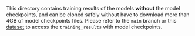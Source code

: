 This directory contains training results of the models **without** the model checkpoints, and can be cloned safely without have to download more than 4GB of model checkpoints files. Please refer to the `main` branch or this [dataset](https://kaggle.com/datasets/0e3f8b3006205cf12dd920ee589e8f3cd26652cb94cd052d848531de6870f030) to access the `training_results` with model checkpoints.
